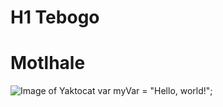 # H1 Tebogo
#  Motlhale
![Image of Yaktocat](https://octodex.github.com/images/yaktocat.png)
var myVar = "Hello, world!";

